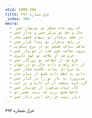 ```yaml
---
utid: 1000-394
title: غزل شماره ۳۹۴
_index: 394
mesra:
  - ‌ ای روی ماه منظر تو نوبهار حسن
  - خال و خط تو مرکز حسن و مدار حسن
  - در چشم پرخمار تو پنهان فسون سحر
  - در زلف بی‌قرار تو پیدا قرار حسن
  - ماهی نتافت همچو تو از برج نیکویی
  - سروی نخاست چون قدت از جویبار حسن
  - خرم شد از ملاحت تو عهد دلبری
  - فرخ شد از لطافت تو روزگار حسن
  - از دام زلف و دانه خال تو در جهان
  - یک مرغ دل نماند نگشته شکار حسن
  - دایم به لطف دایه طبع از میان جان
  - می‌پرورد به ناز تو را در کنار حسن
  - گرد لبت بنفشه از آن تازه و تر است
  - کآب حیات می‌خورد از جویبار حسن
  - حافظ طمع برید که بیند نظیر تو
  - دیار نیست جز رخت اندر دیار حسن
---
```

غزل شماره ۳۹۴
